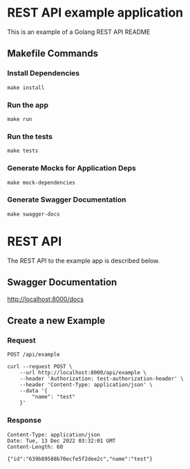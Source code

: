 # REST API example application

This is an example of a Golang REST API README

## Makefile Commands
### Install Dependencies

    make install

### Run the app

    make run

### Run the tests

    make tests

### Generate Mocks for Application Deps

    make mock-dependencies

### Generate Swagger Documentation

    make swagger-docs

# REST API

The REST API to the example app is described below.

## Swagger Documentation

[http://localhost:8000/docs](http://localhost:8000/docs)

## Create a new Example

### Request

`POST /api/example`

    curl --request POST \
        --url http://localhost:8000/api/example \
        --header 'Authorization: test-authorization-header' \
        --header 'Content-Type: application/json' \
        --data '{
            "name": "test"
        }'

### Response

    Content-Type: application/json
    Date: Tue, 13 Dec 2022 03:32:01 GMT
    Content-Length: 60

    {"id":"639b89588b70ecfe5f2dee2c","name":"test"}
